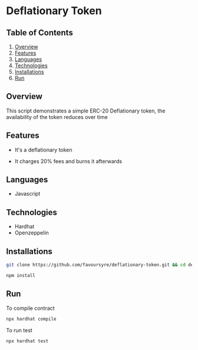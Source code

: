 # Deflationary Token

## Table of Contents

1. [Overview](#overview)
2. [Features](#features)
3. [Languages](#languages)
4. [Technologies](#technologies)
5. [Installations](#installations)
6. [Run](#run)

## Overview

This script demonstrates a simple ERC-20 Deflationary token, the availability of the token reduces over time

## Features

- It's a deflationary token

* It charges 20% fees and burns it afterwards

## Languages

- Javascript

## Technologies

- Hardhat
- Openzeppelin

## Installations

```bash
git clone https://github.com/favoursyre/deflationary-token.git && cd deflationary-token
```

```bash
npm install
```

## Run
To compile contract
```bash
npx hardhat compile
```

To run test

```bash
npx hardhat test
```
